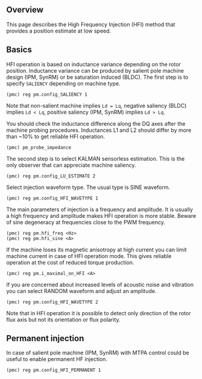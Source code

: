 ## Overview

This page describes the High Frequency Injection (HFI) method that provides a
position estimate at low speed.

## Basics

HFI operation is based on inductance variance depending on the rotor position.
Inductance variance can be produced by salient pole machine design (IPM, SynRM)
or be saturation induced (BLDC). The first step is to specify `SALIENCY`
depending on machine type.

	(pmc) reg pm.config_SALIENCY 1

Note that non-salient machine implies `Ld = Lq`, negative saliency (BLDC)
implies `Ld < Lq`, positive saliency (IPM, SynRM) implies `Ld > Lq`.

You should check the inductance difference along the DQ axes after the machine
probing procedures. Inductances L1 and L2 should differ by more than ~10% to
get reliable HFI operation.

	(pmc) pm_probe_impedance

The second step is to select KALMAN sensorless estimation. This is the only
observer that can appreciate machine saliency.

	(pmc) reg pm.config_LU_ESTIMATE 2

Select injection waveform type. The usual type is SINE waveform.

	(pmc) reg pm.config_HFI_WAVETYPE 1

The main parameters of injection is a frequency and amplitude. It is usually a
high frequency and amplitude makes HFI operation is more stable. Beware of sine
degeneracy at frequencies close to the PWM frequency.

	(pmc) reg pm.hfi_freq <Hz>
	(pmc) reg pm.hfi_sine <A>

If the machine loses its magnetic anisotropy at high current you can limit
machine current in case of HFI operation mode. This gives reliable operation at
the cost of reduced torque production.

	(pmc) reg pm.i_maximal_on_HFI <A>

If you are concerned about increased levels of acoustic noise and vibration you
can select RANDOM waveform and adjust an amplitude.

	(pmc) reg pm.config_HFI_WAVETYPE 2

Note that in HFI operation it is possible to detect only direction of the rotor
flux axis but not its orientation or flux polarity.

## Permanent injection

In case of salient pole machine (IPM, SynRM) with MTPA control could be useful
to enable permanent HF injection.

	(pmc) reg pm.config_HFI_PERMANENT 1

